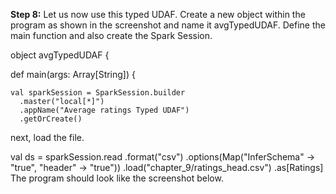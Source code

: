 
**Step 8:** Let us now use this typed UDAF. Create a new object within the program as shown in the screenshot and name it avgTypedUDAF. Define the main function and also create the Spark Session.






object avgTypedUDAF {

  def main(args: Array[String]) {

    val sparkSession = SparkSession.builder
      .master("local[*]")
      .appName("Average ratings Typed UDAF")
      .getOrCreate()

next, load the file.

val ds = sparkSession.read
	.format("csv")
	.options(Map("InferSchema" -> "true", "header" -> "true"))
  	.load("chapter_9/ratings_head.csv")
	.as[Ratings]
The program should look like the screenshot below.

 

 
